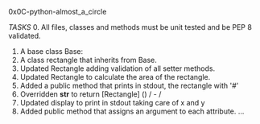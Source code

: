 0x0C-python-almost_a_circle

_TASKS_
0. All  files, classes and methods must be unit tested and be PEP 8 validated.
1. A base class Base:
2. A class rectangle that inherits from Base.
3. Updated Rectangle adding validation of all setter methods.
4. Updated Rectangle to calculate the area of the rectangle.
5. Added a public method that prints in stdout, the rectangle with '#'
6. Overridden __str__ to return [Rectangle] (<id>) <x>/<y> - <width>/<height>
7. Updated display to print in stdout taking care of x and y
8. Added public method that assigns an argument to each attribute.
...
